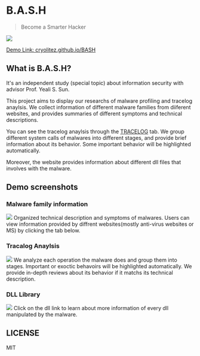 # B.A.S.H
> Become a Smarter Hacker

![](https://i.imgur.com/9K9as3Q.png)

[Demo Link: cryolitez.github.io/BASH](https://cryolitez.github.io/BASH/)

## What is B.A.S.H?
It's an independent study (special topic) about information security with advisor Prof. Yeali S. Sun.

This project aims to display our researchs of malware profiling and tracelog anaylsis. We collect information of different malware families from diiferent websites, and provides summaries of different symptoms and technical descriptions. 

You can see the tracelog anaylsis through the [TRACELOG](https://cryolitez.github.io/BASH/index.html?name=Allaple) tab. We group different system calls of malwares into different stages, and provide brief information about its behavior. Some important behavior will be highlighted automatically.

Moreover, the website provides information about different dll files that involves with the malware.

## Demo screenshots
### Malware family information
![](https://i.imgur.com/gqXHK8m.png)
Organized technical description and symptoms of malwares. Users can view information provided by diffrent websites(mostly anti-virus websites or MS) by clicking the tab below.

### Tracalog Anaylsis
![](https://i.imgur.com/Gd2k9of.png)
We analyze each operation the malware does and group them into stages. Important or exoctic behavoirs will be highlighted automatically. We provide in-depth reviews about its behavior if it matchs its technical description.

### DLL Library
![](https://i.imgur.com/MQTuY3C.png)
Click on the dll link to learn about more information of every dll manipulated by the malware.

## LICENSE
MIT